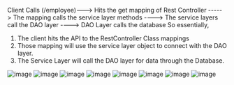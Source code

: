 Client Calls (/employee)---> Hits the get mapping of Rest Controller -----> The mapping calls the service layer methods
----> The service layers call the DAO layer ----> DAO Layer calls the database
So essentially,
1. The client hits the API to the RestController Class mappings
2. Those mapping will use the service layer object to connect with the DAO layer.
3. The Service Layer will call the DAO layer for data through the Database.
   
![image](https://github.com/user-attachments/assets/8b3c2d88-6dc9-40e2-8ef7-056923001275)
![image](https://github.com/user-attachments/assets/d9bf6fde-78d9-43f8-ab5b-8695368b660f)
![image](https://github.com/user-attachments/assets/fcf4a75d-d132-4f7d-acae-d562ab1d1b60)
![image](https://github.com/user-attachments/assets/95205b0b-8195-4536-95bb-b803f5dc08a7)
![image](https://github.com/user-attachments/assets/db1b0171-2b3f-4477-ac25-3f6fce5eda5c)
![image](https://github.com/user-attachments/assets/eb44a7ba-9875-45f8-a687-23e843fba7e8)
![image](https://github.com/user-attachments/assets/0484aef3-2549-48a1-a32d-feeaf6e93834)
![image](https://github.com/user-attachments/assets/f1f15042-10ae-4004-9b6f-2101c91b2ed6)

